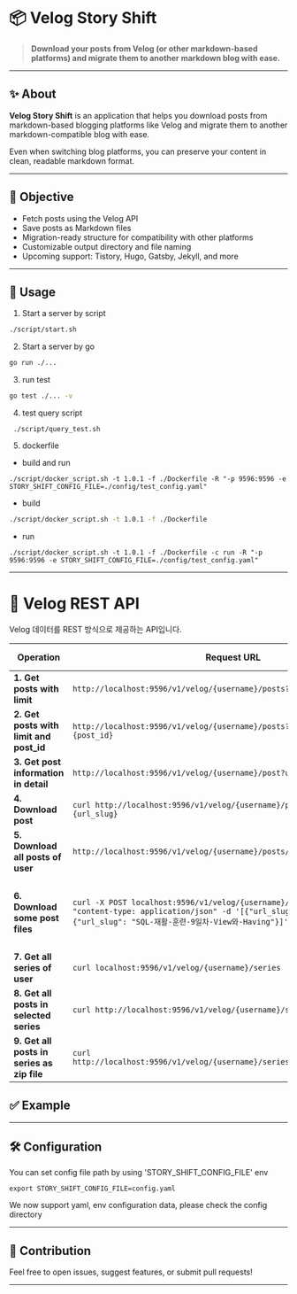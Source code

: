 # 📦 Velog Story Shift

> **Download your posts from Velog (or other markdown-based platforms) and migrate them to another markdown blog with ease.**

---

## ✨ About

**Velog Story Shift** is an application that helps you download posts from markdown-based blogging platforms like Velog and migrate them to another markdown-compatible blog with ease.

Even when switching blog platforms, you can preserve your content in clean, readable markdown format.

---

## 🚀 Objective
- Fetch posts using the Velog API  
- Save posts as Markdown files  
- Migration-ready structure for compatibility with other platforms  
- Customizable output directory and file naming  
- Upcoming support: Tistory, Hugo, Gatsby, Jekyll, and more  

---

## 🔧 Usage
1. Start a server by script
```bash
./script/start.sh
```

2. Start a server by go
```bash
go run ./...
```

3. run test
```bash
go test ./... -v
```

4. test query script
```bssh
 ./script/query_test.sh
```

5. dockerfile

- build and run
```bssh
./script/docker_script.sh -t 1.0.1 -f ./Dockerfile -R "-p 9596:9596 -e STORY_SHIFT_CONFIG_FILE=./config/test_config.yaml"
```

- build
```bash
./script/docker_script.sh -t 1.0.1 -f ./Dockerfile
```

- run
```bssh
./script/docker_script.sh -t 1.0.1 -f ./Dockerfile -c run -R "-p 9596:9596 -e STORY_SHIFT_CONFIG_FILE=./config/test_config.yaml"
```

---

# 📘 Velog REST API

Velog 데이터를 REST 방식으로 제공하는 API입니다.

| **Operation**                                   | **Request URL**                                                                                       | **Request Type** | **Request Payload**                                                                                                      |
|-------------------------------------------------|------------------------------------------------------------------------------------------------------|------------------|--------------------------------------------------------------------------------------------------------------------------|
| **1. Get posts with limit**                     | `http://localhost:9596/v1/velog/{username}/posts?count=10`                                                 | GET              | No payload                                                                                                               |
| **2. Get posts with limit and post_id**         | `http://localhost:9596/v1/velog/{username}/posts?count=2&post_id={post_id}`    | GET              | No payload                                                                                                               |
| **3. Get post information in detail**           | `http://localhost:9596/v1/velog/{username}/post?url_slug={url_slug}`                                            | GET              | No payload                                                                                                               |
| **4. Download post**                            | `curl http://localhost:9596/v1/velog/{username}/post/download?url_slug={url_slug}`                              | GET              | No payload                                                                                                               |
| **5. Download all posts of user**               | `http://localhost:9596/v1/velog/{username}/posts/download`                                                | GET              | No payload                                                                                                               |
| **6. Download some post files**                 | `curl -X POST localhost:9596/v1/velog/{username}/posts/download -H "content-type: application/json" -d '[{"url_slug": "eBPF"}, {"url_slug": "SQL-재활-훈련-9일차-View와-Having"}]' --output result.zip` | POST             | Payload: `[{"url_slug": "eBPF"}, {"url_slug": "SQL-재활-훈련-9일차-View와-Having"}]`                                      |
| **7. Get all series of user**                   | `curl localhost:9596/v1/velog/{username}/series`                                                          | GET              | No payload                                                                                                               |
| **8. Get all posts in selected series**         | `curl http://localhost:9596/v1/velog/{username}/series/{series_slug}`                                              | GET              | No payload                                                                                                               |
| **9. Get all posts in series as zip file**     | `curl http://localhost:9596/v1/velog/{username}/series/{series_slug}/download`                                              | GET              | No payload                                                                                                               |



## ✅ Example
---


## 🛠 Configuration
You can set config file path by using 'STORY_SHIFT_CONFIG_FILE' env
```
export STORY_SHIFT_CONFIG_FILE=config.yaml
```

We now support yaml, env configuration data, please check the config directory


---

## 🤝 Contribution

Feel free to open issues, suggest features, or submit pull requests!

---